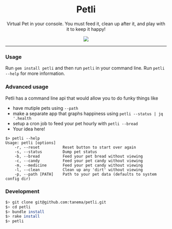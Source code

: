 <p align="center">
  <h1 align="center">Petli</h1>
  <p align="center">Virtual Pet in your console. You must feed it, clean up after it, and play with it to keep it happy!</p>
  <p align="center">
    <img src="https://media.giphy.com/media/pwtUe2wVhgpQIK5puU/giphy.gif"/>
  </p>
</p>

---
### Usage

Run `gem install petli` and then run `petli` in your command line. Run `petli --help` for more information.

### Advanced usage

Petli has a command line api that would allow you to do funky things like
- have mutiple pets using `--path`
- make a separate app that graphs happiness using `petli --status | jq '.health`
- setup a cron job to feed your pet hourly with `petli --bread`
- Your idea here!

```
$> petli --help
Usage: petli [options]
    -r, --reset          Reset button to start over again
    -s, --status         Dump pet status
    -b, --bread          Feed your pet bread without viewing
    -c, --candy          Feed your pet candy without viewing
    -m, --medicine       Feed your pet candy without viewing
    -l, --clean          Clean up any 'dirt' without viewing
    -p, --path [PATH]    Path to your pet data (defaults to system config dir)
```

### Development

```bash
$> git clone git@github.com:tanema/petli.git
$> cd petli
$> bundle install
$> rake install
$> petli
```
